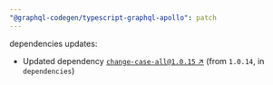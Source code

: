 ```yaml
---
"@graphql-codegen/typescript-graphql-apollo": patch
---
```


dependencies updates: 

- Updated dependency [`change-case-all@1.0.15` ↗︎](https://www.npmjs.com/package/change-case-all/v/1.0.15) (from `1.0.14`, in `dependencies`)
